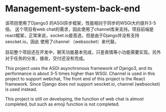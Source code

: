 # Management-system-back-end

该项目使用了Django3 的ASGI异步框架，性能相对于同步的WSGI大约提升3-5倍。
这个项目有web chat的需求，因此使用了channel库来支持。项目前端是react框架，正常来说，socket.io是首选，但是由于Django并没有支持seocket.io，因此 使用了channel （websocket）来代替。

目前整个项目还在开发中，聊天功能基本完成，只差表情等小功能需要实现。另外对于任务的分发，接收，交付还没有完成。


This project uses the ASGI asynchronous framework of Django3, and its performance is about 3-5 times higher than WSGI.
Channel is used in this project to support webchat, The front end of this project is the React framework. Since Django does not support seocket.io, channel (websocket) 
is used instead. 

This project is still on developing, the function of web chat is almost completed, but such as emoji function is not completed.
